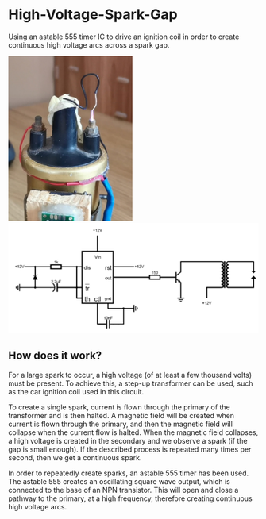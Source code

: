 # High-Voltage-Spark-Gap
Using an astable 555 timer IC to drive an ignition coil in order to create continuous high voltage arcs across a spark gap.

<img src="image.jpg" width="250"><img src="schematic.png" width="700">

## How does it work?
For a large spark to occur, a high voltage (of at least a few thousand volts) must be present. To achieve this, a step-up transformer
can be used, such as the car ignition coil used in this circuit.

To create a single spark, current is flown through the primary of the transformer and is then halted. A magnetic field will be created
when current is flown through the primary, and then the magnetic field will collapse when the current flow is halted. When the magnetic field
collapses, a high voltage is created in the secondary and we observe a spark (if the gap is small enough).
If the described process is repeated many times per second, then we get a continuous spark.

In order to repeatedly create sparks, an astable 555 timer has been used.
The astable 555 creates an oscillating square wave output, which is connected to the base of an NPN transistor. This will open and
close a pathway to the primary, at a high frequency, therefore creating continuous high voltage arcs.
